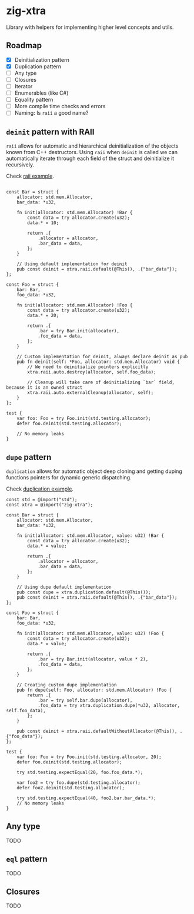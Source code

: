 # zig-xtra

Library with helpers for implementing higher level concepts and utils.

## Roadmap

- [x] Deinitialization pattern
- [x] Duplication pattern
- [ ] Any type
- [ ] Closures
- [ ] Iterator
- [ ] Enumerables (like C#)
- [ ] Equality pattern
- [ ] More compile time checks and errors
- [ ] Naming: Is `raii` a good name?

## `deinit` pattern with RAII

`raii` allows for automatic and hierarchical deinitialization of the objects known from C++ destructors. Using `raii` when
`deinit` is called we can automatically iterate through each field of the struct and deinitialize it recursively.

Check [raii example](examples/raii-example.zig).

```zig

const Bar = struct {
    allocator: std.mem.Allocator,
    bar_data: *u32,

    fn init(allocator: std.mem.Allocator) !Bar {
        const data = try allocator.create(u32);
        data.* = 10;

        return .{
            .allocator = allocator,
            .bar_data = data,
        };
    }

    // Using default implementation for deinit
    pub const deinit = xtra.raii.default(@This(), .{"bar_data"});
};

const Foo = struct {
    bar: Bar,
    foo_data: *u32,

    fn init(allocator: std.mem.Allocator) !Foo {
        const data = try allocator.create(u32);
        data.* = 20;

        return .{
            .bar = try Bar.init(allocator),
            .foo_data = data,
        };
    }

    // Custom implementation for deinit, always declare deinit as pub
    pub fn deinit(self: *Foo, allocator: std.mem.Allocator) void {
        // We need to deinitialize pointers explicitly
        xtra.raii.auto.destroy(allocator, self.foo_data);

        // Cleanup will take care of deinitializing `bar` field, because it is an owned struct
        xtra.raii.auto.externalCleanup(allocator, self);
    }
};

test {
    var foo: Foo = try Foo.init(std.testing.allocator);
    defer foo.deinit(std.testing.allocator);

    // No memory leaks
}
```

## `dupe` pattern

`duplication` allows for automatic object deep cloning and getting duping functions pointers for dynamic generic dispatching.

Check [duplication example](examples/duplication-example.zig).

```zig
const std = @import("std");
const xtra = @import("zig-xtra");

const Bar = struct {
    allocator: std.mem.Allocator,
    bar_data: *u32,

    fn init(allocator: std.mem.Allocator, value: u32) !Bar {
        const data = try allocator.create(u32);
        data.* = value;

        return .{
            .allocator = allocator,
            .bar_data = data,
        };
    }

    // Using dupe default implementation
    pub const dupe = xtra.duplication.default(@This());
    pub const deinit = xtra.raii.default(@This(), .{"bar_data"});
};

const Foo = struct {
    bar: Bar,
    foo_data: *u32,

    fn init(allocator: std.mem.Allocator, value: u32) !Foo {
        const data = try allocator.create(u32);
        data.* = value;

        return .{
            .bar = try Bar.init(allocator, value * 2),
            .foo_data = data,
        };
    }

    // Creating custom dupe implementation
    pub fn dupe(self: Foo, allocator: std.mem.Allocator) !Foo {
        return .{
            .bar = try self.bar.dupe(allocator),
            .foo_data = try xtra.duplication.dupe(*u32, allocator, self.foo_data),
        };
    }

    pub const deinit = xtra.raii.defaultWithoutAllocator(@This(), .{"foo_data"});
};

test {
    var foo: Foo = try Foo.init(std.testing.allocator, 20);
    defer foo.deinit(std.testing.allocator);

    try std.testing.expectEqual(20, foo.foo_data.*);

    var foo2 = try foo.dupe(std.testing.allocator);
    defer foo2.deinit(std.testing.allocator);

    try std.testing.expectEqual(40, foo2.bar.bar_data.*);
    // No memory leaks
}
```

## Any type

TODO

## `eql` pattern

TODO

## Closures

TODO
